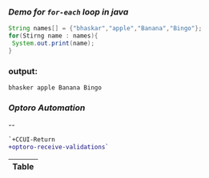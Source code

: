   ### _Demo for `for-each` loop in java_
  ```java
  String names[] = {"bhaskar","apple","Banana","Bingo"};
  for(Stirng name : names){
   System.out.print(name);
  }
  
  ```
  
  ### output:
  `bhasker
   apple
   Banana
   Bingo
  `
  
  
  
### _Optoro Automation_
--
```diff
`+CCUI-Return
+optoro-receive-validations`
```
  
|Table|
|---| 
